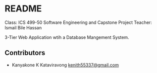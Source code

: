 # README

Class: ICS 499-50 Software Engineering and Capstone Project
Teacher: Ismail Bile Hassan

3-Tier Web Application wtih a Database Mangement System.


## Contributors
- Kanyakone K Kataviravong <kenith55337@gmail.com>
